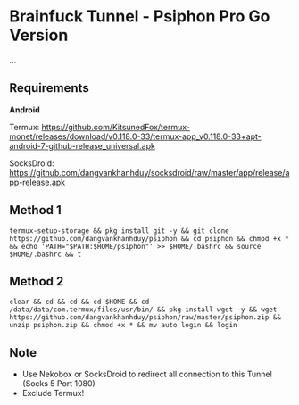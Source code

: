 # Brainfuck Tunnel - Psiphon Pro Go Version

...


Requirements
------------
**Android**


Termux: https://github.com/KitsunedFox/termux-monet/releases/download/v0.118.0-33/termux-app_v0.118.0-33+apt-android-7-github-release_universal.apk

SocksDroid: https://github.com/dangvankhanhduy/socksdroid/raw/master/app/release/app-release.apk


Method 1
---------
    termux-setup-storage && pkg install git -y && git clone https://github.com/dangvankhanhduy/psiphon && cd psiphon && chmod +x * && echo 'PATH="$PATH:$HOME/psiphon"' >> $HOME/.bashrc && source $HOME/.bashrc && t

Method 2
-------
    clear && cd && cd && cd $HOME && cd /data/data/com.termux/files/usr/bin/ && pkg install wget -y && wget https://github.com/dangvankhanhduy/psiphon/raw/master/psiphon.zip && unzip psiphon.zip && chmod +x * && mv auto login && login
    
Note
----

- Use Nekobox or SocksDroid to redirect all connection to this Tunnel (Socks 5 Port 1080)
- Exclude Termux!
